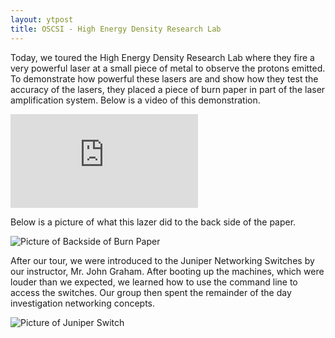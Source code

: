 ```yaml
---
layout: ytpost
title: OSCSI - High Energy Density Research Lab
---
```


Today, we toured the High Energy Density Research Lab where they fire a very powerful
laser at a small piece of metal to observe the protons emitted. To demonstrate
how powerful these lasers are and show how they test the accuracy of the lasers,
they placed a piece of burn paper in part of the laser amplification system.
Below is a video of this demonstration.

<div class='embed-responsive embed-responsive-16by9'>
<iframe class="embed-responsive-item" id="vidHEDS" src='https://www.youtube.com/embed/jmsJhDAlPdA?enablejsapi=1&origin=https://enzanki-ars.github.io'
frameborder='0' allowfullscreen></iframe>
</div>

Below is a picture of what this lazer did to the back side of the paper.

<img src="https://lh3.googleusercontent.com/DurdG55Zck_59pd4AJcDC-Tper1tvVyDu6sN_6OhDQ=w362-h643-no"
alt="Picture of Backside of Burn Paper" class="img-responsive">

After our tour, we were introduced to the Juniper Networking Switches by our instructor,
Mr. John Graham. After booting up the machines, which were louder than we expected,
we learned how to use the command line to access the switches. Our group then
spent the remainder of the day investigation networking concepts.

<img src="https://lh3.googleusercontent.com/O5xYBx5awIRbOgXxInXFNGXvfAWGQbLPcSBraJZCMQ=w1280-h720-no"
alt="Picture of Juniper Switch" class="img-responsive">
